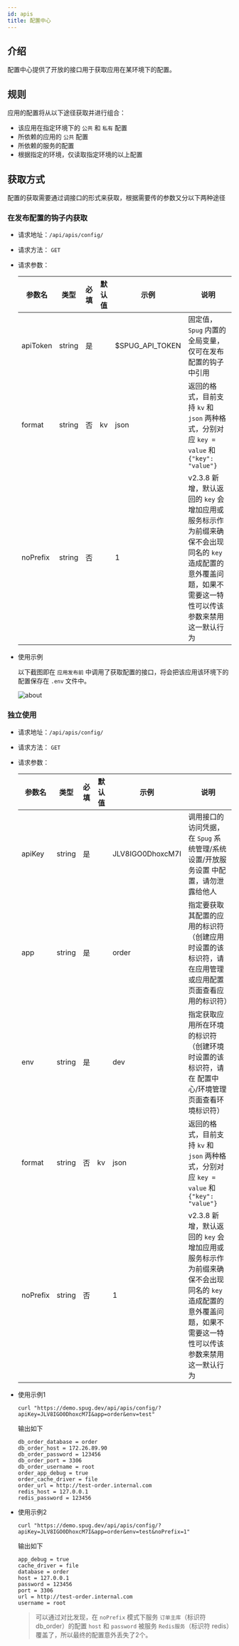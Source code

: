 ```yaml
---
id: apis
title: 配置中心
---
```


## 介绍

配置中心提供了开放的接口用于获取应用在某环境下的配置。

## 规则
应用的配置将从以下途径获取并进行组合：
- 该应用在指定环境下的 `公共` 和 `私有` 配置
- 所依赖的应用的 `公共` 配置
- 所依赖的服务的配置
- 根据指定的环境，仅读取指定环境的以上配置


## 获取方式
配置的获取需要通过调接口的形式来获取，根据需要传的参数又分以下两种途径

### 在发布配置的钩子内获取

- 请求地址：`/api/apis/config/`
- 请求方法： `GET`
- 请求参数：

    | 参数名 | 类型 | 必填 | 默认值 | 示例 | 说明 |
    | --- | :---: | :---: | --- | --- | --- |
    | apiToken | string | 是 | | $SPUG_API_TOKEN | 固定值，`Spug` 内置的全局变量，仅可在发布配置的钩子中引用 |
    | format   | string | 否 | kv | json  | 返回的格式，目前支持 `kv` 和 `json` 两种格式，分别对应 `key = value` 和 `{"key": "value"}` |
    | noPrefix | string | 否 | | 1 | v2.3.8 新增，默认返回的 `key` 会增加应用或服务标示作为前缀来确保不会出现同名的 `key` 造成配置的意外覆盖问题，如果不需要这一特性可以传该参数来禁用这一默认行为 |

- 使用示例
    
    以下截图即在 `应用发布前` 中调用了获取配置的接口，将会把该应用该环境下的配置保存在 `.env` 文件中。
    
    ![about](http://cdn.qbangmang.com/spug/api-config.jpg)

### 独立使用

- 请求地址：`/api/apis/config/`
- 请求方法： `GET`
- 请求参数：

    | 参数名 | 类型 | 必填 | 默认值 | 示例 | 说明 |
    | --- | :---: | :---: | --- | --- | --- |
    | apiKey | string | 是 | | JLV8IGO0DhoxcM7I | 调用接口的访问凭据，在 `Spug` 系统管理/系统设置/开放服务设置 中配置，请勿泄露给他人 |
    | app | string | 是 | | order | 指定要获取其配置的应用的标识符（创建应用时设置的该标识符，请在应用管理或应用配置页面查看应用的标识符） |
    | env | string | 是 | | dev | 指定获取应用所在环境的标识符（创建环境时设置的该标识符，请在 配置中心/环境管理页面查看环境标识符）
    | format   | string | 否 | kv | json  | 返回的格式，目前支持 `kv` 和 `json` 两种格式，分别对应 `key = value` 和 `{"key": "value"}` |
    | noPrefix | string | 否 | | 1 | v2.3.8 新增，默认返回的 `key` 会增加应用或服务标示作为前缀来确保不会出现同名的 `key` 造成配置的意外覆盖问题，如果不需要这一特性可以传该参数来禁用这一默认行为 |

- 使用示例1
    
    ```shell script
    curl "https://demo.spug.dev/api/apis/config/?apiKey=JLV8IGO0DhoxcM7I&app=order&env=test"
    ```
    输出如下
    ```shell script
    db_order_database = order
    db_order_host = 172.26.89.90
    db_order_password = 123456
    db_order_port = 3306
    db_order_username = root
    order_app_debug = true
    order_cache_driver = file
    order_url = http://test-order.internal.com
    redis_host = 127.0.0.1
    redis_password = 123456
    ```
- 使用示例2
    
    ```shell script
    curl "https://demo.spug.dev/api/apis/config/?apiKey=JLV8IGO0DhoxcM7I&app=order&env=test&noPrefix=1"
    ```
    输出如下
    ```shell script
    app_debug = true
    cache_driver = file
    database = order
    host = 127.0.0.1
    password = 123456
    port = 3306
    url = http://test-order.internal.com
    username = root
    ```
    > 可以通过对比发现，在 `noPrefix` 模式下服务 `订单主库`（标识符 db_order）的配置 `host` 和 `password` 被服务 `Redis服务`（标识符 redis）覆盖了，所以最终的配置意外丢失了2个。
